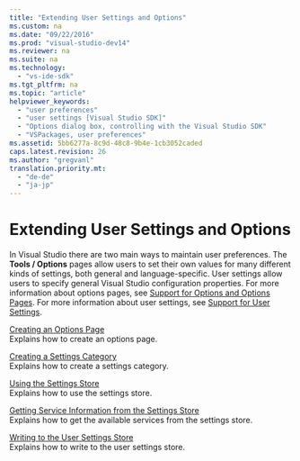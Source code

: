 ```yaml
---
title: "Extending User Settings and Options"
ms.custom: na
ms.date: "09/22/2016"
ms.prod: "visual-studio-dev14"
ms.reviewer: na
ms.suite: na
ms.technology: 
  - "vs-ide-sdk"
ms.tgt_pltfrm: na
ms.topic: "article"
helpviewer_keywords: 
  - "user preferences"
  - "user settings [Visual Studio SDK]"
  - "Options dialog box, controlling with the Visual Studio SDK"
  - "VSPackages, user preferences"
ms.assetid: 5bb6277a-8c9d-48c8-9b4e-1cb3052caded
caps.latest.revision: 26
ms.author: "gregvanl"
translation.priority.mt: 
  - "de-de"
  - "ja-jp"
---
```

# Extending User Settings and Options
In Visual Studio there are two main ways to maintain user preferences. The **Tools / Options** pages allow users to set their own values for many different kinds of settings, both general and language-specific. User settings allow users to specify general Visual Studio configuration properties. For more information about options pages, see [Support for Options and Options Pages](../vs140/options-and-options-pages.md). For more information about user settings, see [Support for User Settings](../vs140/support-for-user-settings.md).  
  
 [Creating an Options Page](../vs140/creating-an-options-page.md)  
 Explains how to create an options page.  
  
 [Creating a Settings Category](../vs140/creating-a-settings-category.md)  
 Explains how to create a settings category.  
  
 [Using the Settings Store](../vs140/using-the-settings-store.md)  
 Explains how to use the settings store.  
  
 [Getting Service Information from the Settings Store](../vs140/getting-service-information-from-the-settings-store.md)  
 Explains how to get the available services from the settings store.  
  
 [Writing to the User Settings Store](../vs140/writing-to-the-user-settings-store.md)  
 Explains how to write to the user settings store.